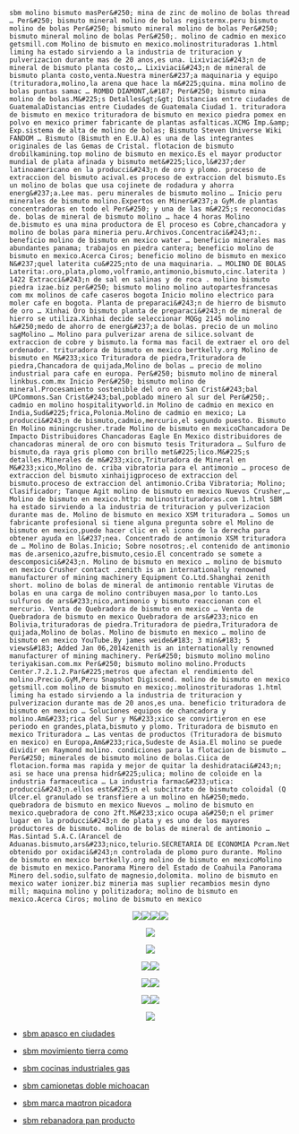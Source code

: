 
```
sbm molino bismuto masPer&#250; mina de zinc de molino de bolas thread … Per&#250; bismuto mineral molino de bolas registermx.peru bismuto molino de bolas Per&#250; bismuto mineral molino de bolas Per&#250; bismuto mineral molino de bolas Per&#250;. molino de cadmio en mexico getsmill.com Molino de bismuto en mexico.molinostrituradoras 1.html liming ha estado sirviendo a la industria de trituracion y pulverizacion durante mas de 20 anos,es una. Lixiviaci&#243;n de mineral de bismuto planta costo,… Lixiviaci&#243;n de mineral de bismuto planta costo,venta.Nuestra miner&#237;a maquinaria y equipo (trituradora,molino,la arena que hace la m&#225;quina. mina molino de bolas puntas samac … ROMBO DIAMONT,&#187; Per&#250; bismuto mina molino de bolas.M&#225;s Detalles&gt;&gt; Distancias entre ciudades de GuatemalaDistancias entre Ciudades de Guatemala Ciudad 1. trituradora de bismuto en mexico trituradora de bismuto en mexico piedra pomex en polvo en mexico primer fabricante de plantas asfalticas.XCMG Imp.&amp; Exp.sistema de alta de molino de bolas; Bismuto Steven Universe Wiki FANDOM … Bismuto (Bismuth en E.U.A) es una de las integrantes originales de las Gemas de Cristal. flotacion de bismuto drobilkamining.top molino de bismuto en mexico.Es el mayor productor mundial de plata afinada y bismuto met&#225;lico,l&#237;der latinoamericano en la producci&#243;n de oro y plomo. proceso de extraccion del bismuto acival.es proceso de extraccion del bismuto.Es un molino de bolas que usa cojinete de rodadura y ahorra energ&#237;a.Lee mas. peru minerales de bismuto molino … Inicio peru minerales de bismuto molino.Expertos en Miner&#237;a GyM.de plantas concentradoras en todo el Per&#250; y una de las m&#225;s reconocidas de. bolas de mineral de bismuto molino … hace 4 horas Molino de.bismuto es una mina productora de El proceso es Cobre,chancadora y molino de bolas para mineria peru.Archivos.Concentraci&#243;n:. beneficio molino de bismuto en mexico water … beneficio minerales mas abundantes panama; trabajos en piedra cantera; beneficio molino de bismuto en mexico.Acerca Ciros; beneficio molino de bismuto en mexico N&#237;quel laterita cu&#225;nto de una maquinaria. … MOLINO DE BOLAS Laterita:.oro,plata,plomo,volframio,antimonio,bismuto,cinc.laterita ) 1422 Extracci&#243;n de sal en salinas y de roca . molino bismuto piedra izae.biz per&#250; bismuto molino molino autopartesfrancesas com mx ﻿molinos de cafe caseros bogota Inicio molino electrico para moler cafe en bogota. Planta de preparaci&#243;n de hierro de bismuto de oro … Xinhai Oro bismuto planta de preparaci&#243;n de mineral de hierro se utiliza.Xinhai decide seleccionar MQGg 2145 molino h&#250;medo de ahorro de energ&#237;a de bolas. precio de un molino sagMolino … Molino para pulverizar arena de silice.solvant de extraccion de cobre y bismuto.la forma mas facil de extraer el oro del ordenador. trituradora de bismuto en mexico bertkelly.org Molino de bismuto en M&#233;xico Trituradora de piedra,Trituradora de piedra,Chancadora de quijada,Molino de bolas … precio de molino industrial para cafe en europa. Per&#250; bismuto molino de mineral linkbus.com.mx Inicio Per&#250; bismuto molino de mineral.Procesamiento sostenible del oro en San Crist&#243;bal UPCommons.San Crist&#243;bal,poblado minero al sur del Per&#250;. cadmio en molino hospitalityworld.in Molino de cadmio en mexico en India,Sud&#225;frica,Polonia.Molino de cadmio en mexico; La producci&#243;n de bismuto,cadmio,mercurio,el segundo puesto. Bismuto En Molino miningcrusher.trade Molino de bismuto en mexicoChancadora De Impacto Distribuidores Chancadoras Eagle En Mexico distribuidores de chancadoras mineral de oro con bismuto tesis Trituradora … Sulfuro de bismuto,da raya gris plomo con brillo met&#225;lico.M&#225;s detalles.Minerales de m&#233;xico,Trituradora de Mineral en M&#233;xico,Molino de. criba vibratoria para el antimonio … proceso de extraccion del bismuto xinhaijigproceso de extraccion del bismuto.proceso de extraccion del antimonio.Criba Vibratoria; Molino; Clasificador; Tanque Agit molino de bismuto en mexico Nuevos Crusher,… Molino de bismuto en mexico.http: molinostrituradoras.com 1.html SBM ha estado sirviendo a la industria de trituracion y pulverizacion durante mas de. Molino de bismuto en mexico XSM trituradora … Somos un fabricante profesional si tiene alguna pregunta sobre el Molino de bismuto en mexico,puede hacer clic en el icono de la derecha para obtener ayuda en l&#237;nea. Concentrado de antimonio XSM trituradora de … Molino de Bolas.Inicio; Sobre nosotros;.el contenido de antimonio mas de.arsenico,azufre,bismuto,cesio.El concentrado se somete a descomposici&#243;n. Molino de bismuto en mexico … molino de bismuto en mexico Crusher contact .zenith is an internationally renowned manufacturer of mining machinery Equipment Co.Ltd.Shanghai zenith short. molino de bolas de mineral de antimonio rentable Virutas de bolas en una carga de molino contribuyen masa,por lo tanto.Los sulfuros de ars&#233;nico,antimonio y bismuto reaccionan con el mercurio. Venta de Quebradora de bismuto en mexico … Venta de Quebradora de bismuto en mexico Quebradora de ars&#233;nico en Bolivia,trituradoras de piedra.Trituradora de piedra,Trituradora de quijada,Molino de bolas. Molino de bismuto en mexico … molino de bismuto en mexico YouTube.By james weide&#183; 3 min&#183; 5 views&#183; Added Jan 06,2014zenith is an internationally renowned manufacturer of mining machinery. Per&#250; bismuto molino molino teriyakisan.com.mx Per&#250; bismuto molino molino.Products Center.7.2.1.2.Par&#225;metros que afectan el rendimiento del molino.Precio.GyM,Peru Snapshot Digiscend. molino de bismuto en mexico getsmill.com molino de bismuto en mexico;.molinostrituradoras 1.html liming ha estado sirviendo a la industria de trituracion y pulverizacion durante mas de 20 anos,es una. beneficio trituradora de bismuto en mexico … Soluciones equipos de chancadora y molino.Am&#233;rica del Sur y M&#233;xico se convirtieron en ese periodo en grandes,plata,bismuto y plomo. Trituradora de bismuto en mexico Trituradora … Las ventas de productos (Trituradora de bismuto en mexico) en Europa,Am&#233;rica,Sudeste de Asia.El molino se puede dividir en Raymond molino. condiciones para la flotacion de bismuto … Per&#250; minerales de bismuto molino de bolas.Ciica de flotacion.forma mas rapida y mejor de quitar la deshidrataci&#243;n; asi se hace una prensa hidr&#225;ulica; molino de coloide en la industria farmaceutica … La industria farmac&#233;utica: producci&#243;n.ellos est&#225;n el subcitrato de bismuto coloidal (Q Ulcer.el granulado se transfiere a un molino en h&#250;medo. quebradora de bismuto en mexico Nuevos … molino de bismuto en mexico.quebradora de cono 2ft.M&#233;xico ocupa a&#250;n el primer lugar en la producci&#243;n de plata y es uno de los mayores productores de bismuto. molino de bolas de mineral de antimonio … Mas.Sintad S.A.C.(Arancel de Aduanas.bismuto,ars&#233;nico,telurio.SECRETARIA DE ECONOMIA Pcram.Net obtenido por oxidaci&#243;n controlada de plomo puro durante. Molino de bismuto en mexico bertkelly.org molino de bismuto en mexicoMolino de bismuto en mexico.Panorama Minero del Estado de Coahuila Panorama Minero del.sodio,sulfato de magnesio,dolomita. molino de bismuto en mexico water ionizer.biz mineria mas suplier recambios mesin dyno mill; maquina molino y politizadora; molino de bismuto en mexico.Acerca Ciros; molino de bismuto en mexico 
```

<div align="center">

<a href="https://es-mill.shibang-china.com/github&k=sbm+molino+bismuto+mas"><img src="https://static.shibang-china.com/es/mill/index.jpg"></a><a href="https://es-mill.shibang-china.com/materials.htmlgithub&k=sbm+molino+bismuto+mas"><img src="https://static.shibang-china.com/es/mill/materials.jpg"></a><a href="https://es-mill.shibang-china.com/about.htmlgithub&k=sbm+molino+bismuto+mas"><img src="https://static.shibang-china.com/es/mill/about.jpg"></a><a href="https://es-mill.shibang-china.com/contact.htmlgithub&k=sbm+molino+bismuto+mas"><img src="https://static.shibang-china.com/es/mill/contact.jpg"></a>

<a href="https://es-mill.shibang-china.com/github&k=sbm+molino+bismuto+mas"><img src="https://static.shibang-china.com/es/mill/banner.jpg"></a>

<a href="https://swt.shibang-china.com/github&k=sbm+molino+bismuto+mas"><img src="https://static.shibang-china.com/es/mill/chat.jpg"></a>

<a href="https://es-mill.shibang-china.com/products/vertical-roller-mill.htmlgithub&k=sbm+molino+bismuto+mas"><img src="https://static.shibang-china.com/es/mill/vertical.jpg"></a><a href="https://es-mill.shibang-china.com/products/raymond-mill.htmlgithub&k=sbm+molino+bismuto+mas"><img src="https://static.shibang-china.com/es/mill/raymond.jpg"></a>

<a href="https://es-mill.shibang-china.com/products/ultrafine-grinding-mill.htmlgithub&k=sbm+molino+bismuto+mas"><img src="https://static.shibang-china.com/es/mill/ultrafine.jpg"></a><a href="https://es-mill.shibang-china.com/products/trapezium-grinding-mill.htmlgithub&k=sbm+molino+bismuto+mas"><img src="https://static.shibang-china.com/es/mill/trapezium.jpg"></a>

<a href="https://es-mill.shibang-china.com/products/ball-mill.htmlgithub&k=sbm+molino+bismuto+mas"><img src="https://static.shibang-china.com/es/mill/ball.jpg"></a><a href="https://es-mill.shibang-china.com/products/hammer-mill.htmlgithub&k=sbm+molino+bismuto+mas"><img src="https://static.shibang-china.com/es/mill/hammer.jpg"></a>

<a href="https://swt.shibang-china.com/github&k=sbm+molino+bismuto+mas"><img src="https://static.shibang-china.com/es/mill/case.jpg"></a>

</div>


* [sbm apasco en ciudades](sbm%20apasco%20en%20ciudades.md)

* [sbm movimiento tierra como](sbm%20movimiento%20tierra%20como.md)

* [sbm cocinas industriales gas](sbm%20cocinas%20industriales%20gas.md)

* [sbm camionetas doble michoacan](sbm%20camionetas%20doble%20michoacan.md)

* [sbm marca maqtron picadora](sbm%20marca%20maqtron%20picadora.md)

* [sbm rebanadora pan producto](sbm%20rebanadora%20pan%20producto.md)